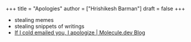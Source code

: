 +++
title = "Apologies"
author = ["Hrishikesh Barman"]
draft = false
+++

-   stealing memes
-   stealing snippets of writings
-   [If I cold emailed you, I apologize | Molecule.dev Blog](https://blog.molecule.dev/sorry-for-the-cold-emails/)

